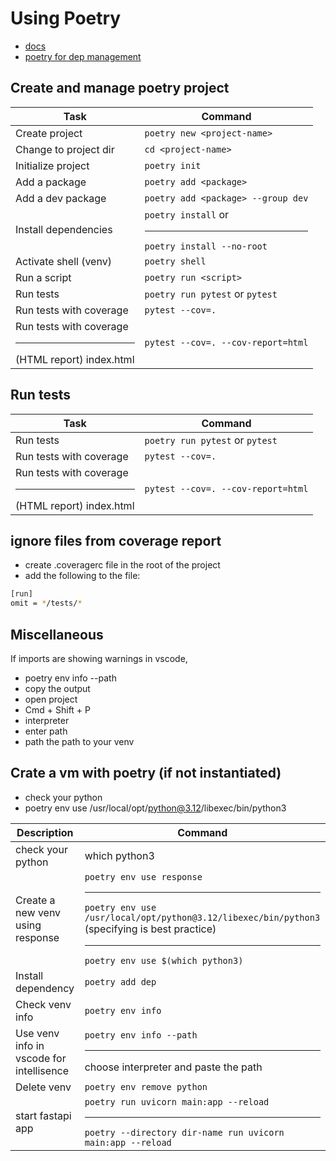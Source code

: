 <!-- markdownlint-disable MD033 -->
# Using Poetry

- [docs](https://python-poetry.org/docs/)
- [poetry for dep management](../python/docker-fastapi-poetry/pyproject.toml)

## Create and manage poetry project

| Task                  | Command                             |
|-----------------------|-------------------------------------|
| Create project        | `poetry new <project-name>`         |
| Change to project dir | `cd <project-name>`                 |
| Initialize project    | `poetry init`                       |
| Add a package         | `poetry add <package>`              |
| Add a dev package     | `poetry add <package> --group dev`  |
| Install dependencies  | `poetry install` or <hr/> `poetry install --no-root`  |
| Activate shell (venv) | `poetry shell`                      |
| Run a script          | `poetry run <script>`               |
| Run tests             | `poetry run pytest` or `pytest`     |
| Run tests with coverage | `pytest --cov=.` |
| Run tests with coverage <hr/> (HTML report) index.html | `pytest --cov=. --cov-report=html` |

## Run tests

| Task                  | Command                             |
|-----------------------|-------------------------------------|
| Run tests             | `poetry run pytest` or `pytest`     |
| Run tests with coverage | `pytest --cov=.` |
| Run tests with coverage <hr/> (HTML report) index.html | `pytest --cov=. --cov-report=html` |

## ignore files from coverage report

- create .coveragerc file in the root of the project
- add the following to the file:

```bash
[run]
omit = */tests/*
```

## Miscellaneous

If imports are showing warnings in vscode,

- poetry env info --path
- copy the output
- open project
- Cmd + Shift + P
- interpreter
- enter path
- path the path to your venv

## Crate a vm with poetry (if not instantiated)

- check your python
- poetry env use /usr/local/opt/python@3.12/libexec/bin/python3

| Description | Command |
|---------|----------|
| check your python | which python3 |
| Create a new venv using response | `poetry env use response` <hr/> `poetry env use /usr/local/opt/python@3.12/libexec/bin/python3` (specifying is best practice) <hr/> `poetry env use $(which python3)` |
| Install dependency | `poetry add dep` |
| Check venv info | `poetry env info` |
| Use venv info in vscode for intellisence | `poetry env info --path` <hr/> choose interpreter and paste the path |
| Delete venv | `poetry env remove python` |
| start fastapi app | `poetry run uvicorn main:app --reload`<hr/> `poetry --directory dir-name run uvicorn main:app --reload` |
